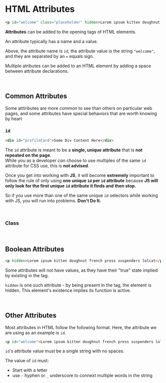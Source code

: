 

# HTML Attributes
 


```html
<p id="welcome" class="placeholder" hidden>Lorem ipsum kitten doughnut french press suspenders lolcat</p>
```

**Attributes** can be added to the opening tags of HTML elements. 

An attribute typically has a name and a value. 

Above, the attribute name is ```id```, the attribute value is the string ```"welcome"```, and they are separated by an ```=``` equals sign.

Multiple atributes can be added to an HTML element by adding a space between attribute declarations. 

<br>

## Common Attributes
Some atttributes are more common to see than others on particular web pages, and some attributes have special behaviors that are worth knowing by heart

### ```id```
```html
<div id="profileCard">Some Div Content Here</div>
```
The ```id``` attribute is meant to be a **single, unique attribute** that is **not repeated on the page**.  
While you as a developer *can* choose to use multiples of the same ```id``` attribute for CSS use, this is **not advised**. 

Once you get into working with **JS**, it will become **extremely** important to follow the rule of only using **one unique ```id``` per ```id``` attribute** because **JS will only look for the first unique ```id``` attribute it finds and then stop.**   

So if you use more than one of the same unique ```id``` selectors while working with JS, you will run into problems. **Don't Do It.**

<br>

### Class

<br>

## Boolean Attributes
```html
<p hidden>Lorem ipsum kitten doughnut french press suspenders lolcat</p>
```

Some attributes will not have values, as they have their "true" state implied by existing in the tag. 

```hidden``` is one such attribute - by being present in the tag, the element is hidden. This element's existence implies its function is active. 

<br>

## Other Attributes

Most attributes in HTML follow the following format. Here, the attribute we are using as an example is ```id```.

```html
<p id="welcome">Lorem ipsum kitten doughnut french press suspenders lolcat</p>
```

```id```'s attribute value must be a single string with no spaces.

The value of ```id``` must:
* Start with a letter
* use ```-``` hyphen or ```_``` underscore to connext multiple words in the string

<br>

